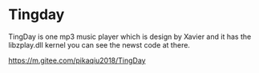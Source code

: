 # Tingday
TingDay is one mp3 music player which is design by Xavier and it has the libzplay.dll kernel
you can see the newst code at there.

<a herf="https://m.gitee.com/pikaqiu2018/TingDay">https://m.gitee.com/pikaqiu2018/TingDay</a>
